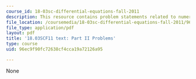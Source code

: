 ```yaml
---
course_id: 18-03sc-differential-equations-fall-2011
description: This resource contains problem statements related to numerical methods.
file_location: /coursemedia/18-03sc-differential-equations-fall-2011/96ec9f90fc72638cf4cca19a72126a95_MIT18_03SCF11_ps1_II_s3q.pdf
file_type: application/pdf
layout: pdf
title: '18.03SCF11 text: Part II Problems'
type: course
uid: 96ec9f90fc72638cf4cca19a72126a95

---
```

None